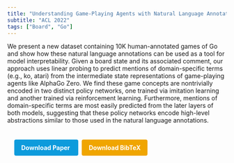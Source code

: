 ```yaml
---
title: "Understanding Game-Playing Agents with Natural Language Annotations"
subtitle: "ACL 2022"
tags: ["Board", "Go"]
---
```


We present a new dataset containing 10K human-annotated games of Go and show how these natural language annotations can be used as a tool for model interpretability. Given a board state and its associated comment, our approach uses linear probing to predict mentions of domain-specific terms (e.g., ko, atari) from the intermediate state representations of game-playing agents like AlphaGo Zero. We find these game concepts are nontrivially encoded in two distinct policy networks, one trained via imitation learning and another trained via reinforcement learning. Furthermore, mentions of domain-specific terms are most easily predicted from the later layers of both models, suggesting that these policy networks encode high-level abstractions similar to those used in the natural language annotations.


<div style="margin-top: 1rem; padding: 1rem; display: inline-block;">

  <a href="https://aclanthology.org/2022.acl-short.90/" target="_blank" style="background-color: #0d9bdc; color: white; padding: 10px 16px; margin-right: 8px; text-decoration: none; border-radius: 4px; font-weight: bold;">
    Download Paper
  </a>

  <a href="bib/understanding-game-playing-agents-with-natural-language-annotations.bib" download style="background-color: #f0a500; color: white; padding: 10px 16px; text-decoration: none; border-radius: 4px; font-weight: bold;">
    Download BibTeX
  </a>

</div>
